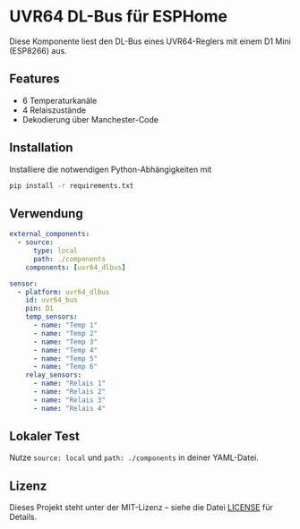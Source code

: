 # UVR64 DL-Bus für ESPHome

Diese Komponente liest den DL-Bus eines UVR64-Reglers mit einem D1 Mini (ESP8266) aus.

## Features

- 6 Temperaturkanäle
- 4 Relaiszustände
- Dekodierung über Manchester-Code

## Installation

Installiere die notwendigen Python-Abhängigkeiten mit

```bash
pip install -r requirements.txt
```

## Verwendung

```yaml
external_components:
  - source:
      type: local
      path: ./components
    components: [uvr64_dlbus]

sensor:
  - platform: uvr64_dlbus
    id: uvr64_bus
    pin: D1
    temp_sensors:
      - name: "Temp 1"
      - name: "Temp 2"
      - name: "Temp 3"
      - name: "Temp 4"
      - name: "Temp 5"
      - name: "Temp 6"
    relay_sensors:
      - name: "Relais 1"
      - name: "Relais 2"
      - name: "Relais 3"
      - name: "Relais 4"
```

## Lokaler Test

Nutze `source: local` und `path: ./components` in deiner YAML-Datei.

## Lizenz

Dieses Projekt steht unter der MIT-Lizenz – siehe die Datei [LICENSE](LICENSE) für Details.
